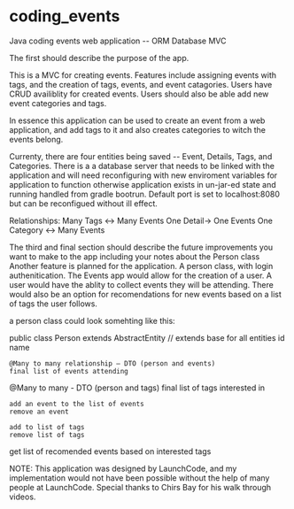 # coding_events
Java coding events web application -- ORM Database MVC

The first should describe the purpose of the app. 

This is a MVC for creating events.
Features include assigning events with tags,
and the creation of tags, events, and event catagories.
Users have CRUD availiblity for created events.
Users should also be able add new event categories and tags.

In essence this application can be used to create an event from a web application,
and add tags to it and also creates categories to witch the events belong.


Currenty, there are four entities being saved -- Event, Details, Tags, and Categories.
There is a a database server that needs to be linked with the application and
will need reconfiguring with new enviroment variables for application to function
otherwise application exists in un-jar-ed state and running handled from gradle bootrun.
Default port is set to localhost:8080 but can be reconfigued without ill effect.

Relationships:
Many Tags <-> Many Events
One Detail-> One Events
One Category <-> Many Events

The third and final section should describe the future improvements you want to make to the app including your notes about the Person class
Another feature is planned for the application. A person class, with login authenitication. The Events app would allow for the creation of
a user. A user would have the ablity to collect events they will be attending. There would also be an option for recomendations for new
events based on a list of tags the user follows.

a person class could look somehting like this:

public class Person extends AbstractEntity // extends base for all entities
	id
	name

	@Many to many relationship — DTO (person and events) 
	final list of events attending
	
  @Many to many  - DTO (person and tags)
  final list of tags interested in
	
	add an event to the list of events
	remove an event
  
	add to list of tags
	remove list of tags

  get list of recomended events based on interested tags 
  
  
  NOTE: This application was designed by LaunchCode, and my implementation would not have been possible without the help of many people at LaunchCode.
        Special thanks to Chirs Bay for his walk through videos.
  
  
